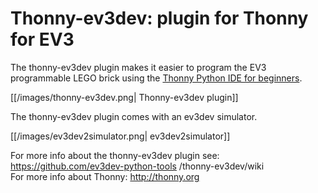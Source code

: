 # Thonny-ev3dev: plugin for Thonny for EV3

The thonny-ev3dev plugin makes it easier to program the EV3 programmable LEGO brick 
using the [Thonny Python IDE for beginners](http://thonny.org/). 

[[/images/thonny-ev3dev.png| Thonny-ev3dev plugin]]

The thonny-ev3dev plugin comes with an ev3dev simulator.

[[/images/ev3dev2simulator.png| ev3dev2simulator]]

For more info about the thonny-ev3dev plugin see: https://github.com/ev3dev-python-tools /thonny-ev3dev/wiki <br>
For more info about Thonny: http://thonny.org

